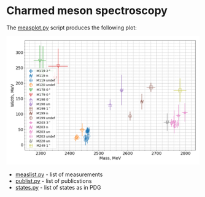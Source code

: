 # Charmed meson spectroscopy

The [measplot.py](measplot.py) script produces the following plot:

![](plots/mspec.png)

* [measlist.py](measlist.py) - list of measurements
* [publist.py](publist.py) - list of publicstions
* [states.py](states.py) - list of states as in PDG
